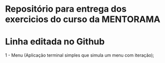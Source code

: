 # Repositório para entrega dos exercicios do curso da MENTORAMA

Linha editada no Github
=======
1 - Menu (Aplicação terminal simples que simula um menu com iteração);

